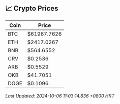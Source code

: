 ## 📈 Crypto Prices

| Coin | Price |
| ---- | ----- |
| BTC | $61967.7626 |
| ETH | $2417.0267 |
| BNB | $564.6552 |
| CRV | $0.2536 |
| ARB | $0.5529 |
| OKB | $41.7051 |
| DOGE | $0.1096 |

_Last Updated: 2024-10-06 11:03:14.636 +0800 HKT_